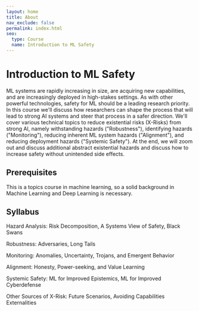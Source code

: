 ```yaml
---
layout: home
title: About
nav_exclude: false
permalink: index.html
seo:
  type: Course
  name: Introduction to ML Safety
---
```


# Introduction to ML Safety

ML systems are rapidly increasing in size, are acquiring new capabilities, and are increasingly deployed in high-stakes settings. As with other powerful technologies, safety for ML should be a leading research priority. In this course we'll discuss how researchers can shape the process that will lead to strong AI systems and steer that process in a safer direction. We'll cover various technical topics to reduce existential risks (X-Risks) from strong AI, namely withstanding hazards ("Robustness"), identifying hazards ("Monitoring"), reducing inherent ML system hazards ("Alignment"), and reducing deployment hazards ("Systemic Safety"). At the end, we will zoom out and discuss additional abstract existential hazards and discuss how to increase safety without unintended side effects.

## Prerequisites
This is a topics course in machine learning, so a solid background in Machine Learning and Deep Learning is necessary.

## Syllabus

Hazard Analysis: Risk Decomposition, A Systems View of Safety, Black Swans

Robustness: Adversaries, Long Tails

Monitoring: Anomalies, Uncertainty, Trojans, and Emergent Behavior

Alignment: Honesty, Power-seeking, and Value Learning

Systemic Safety: ML for Improved Epistemics, ML for Improved Cyberdefense

Other Sources of X-Risk: Future Scenarios, Avoiding Capabilities Externalities
